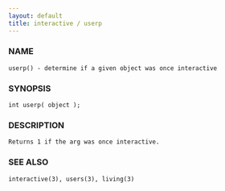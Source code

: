 ```yaml
---
layout: default
title: interactive / userp
---
```


### NAME

    userp() - determine if a given object was once interactive

### SYNOPSIS

    int userp( object );

### DESCRIPTION

    Returns 1 if the arg was once interactive.

### SEE ALSO

    interactive(3), users(3), living(3)
